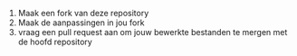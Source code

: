 1. Maak een fork van deze repository
1. Maak de aanpassingen in jou fork
1. vraag een pull request aan om jouw bewerkte bestanden te mergen met de hoofd repository
